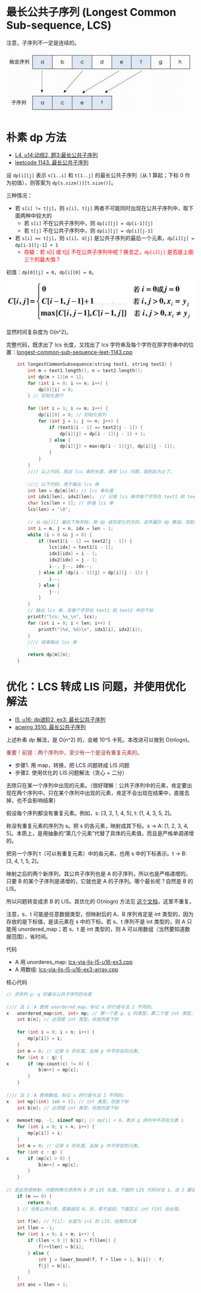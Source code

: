 # 最长公共子序列 (Longest Common Sub-sequence, LCS)

注意，子序列不一定是连续的。

![sub-sequence](pics/lis-sub-seq.png)

# 朴素 dp 方法

* [L4, u14:动规2, 题3:最长公共子序列](https://oj.youdao.com/course/13/82/1#/1/9467)
* [leetcode 1143. 最长公共子序列](https://leetcode.cn/problems/longest-common-subsequence/)

设 `dp[i][j]` 表示 `s[1..i]` 和 `t[1..j]` 的最长公共子序列（从 1 算起；下标 0 作为初值），则答案为 `dp[s.size()][t.size()]`。

三种情况：
* 若 `s[i] != t[j]`，则 `s[i]`、`t[j]` 两者不可能同时出现在公共子序列中，取下面两种中较大的
  * 若 `s[i]` 不在公共子序列中，则 `dp[i][j] = dp[i-1][j]`
  * 若 `t[j]` 不在公共子序列中，则 `dp[i][j] = dp[i][j-1]`
* 若 `s[i] == t[j]`，则 `s[i]`、`d[j]` 是公共子序列的最后一个元素，`dp[i][j] = dp[i-1][j-1] + 1`
  * <font color="red">存疑：若 s[i] 或 t[j] 不在公共子序列中呢？换言之，`dp[i][j]` 是否是上面三个的最大值？</font>

初值：`dp[0][j] = 0`，`dp[i][0] = 0`。

![lcs-simple-dp](pics/lcs-simple-dp-formula.png)

显然时间复杂度为 O(n^2)。

完整代码，既求出了 lcs 长度，又找出了 lcs 字符串及每个字符在原字符串中的位置：[longest-common-sub-sequence-leet-1143.cpp](code/longest-common-sub-sequence-leet-1143.cpp)

```cpp
    int longestCommonSubsequence(string text1, string text2) {
        int m = text1.length(), n = text2.length();
        int dp[m + 1][n + 1];
        for (int i = 0; i <= n; i++) {
            dp[0][i] = 0;
        } // 初始化首行

        for (int i = 1; i <= m; i++) {
            dp[i][0] = 0; // 初始化首列
            for (int j = 1; j <= n; j++) {
                if (text1[i - 1] == text2[j - 1]) {
                    dp[i][j] = dp[i - 1][j - 1] + 1;
                } else {
                    dp[i][j] = max(dp[i - 1][j], dp[i][j - 1]);
                }
            }
        }
        //// 以上代码，找出 lcs 串的长度。通常 lcs 问题，就到此为止了。

        //// 以下代码，用于输出 lcs 串
        int len = dp[m][n]; // lcs 串长度
        int idx1[len], idx2[len];  // 记录 lcs 串中每个字符在 text1 和 text2 中的下标
        char lcs[len + 1]; // 存储 lcs 串
        lcs[len] = '\0';

        // 从 dp[][] 最右下角开始，按 dp 成员变化的方向，逆序遍历 dp 数组，找到 lcs 串
        int i = m, j = n, idx = len - 1;
        while (i > 0 && j > 0) {
            if (text1[i - 1] == text2[j - 1]) {
                lcs[idx] = text1[i - 1];
                idx1[idx] = i - 1;
                idx2[idx] = j - 1;
                i--, j--, idx--;
            } else if (dp[i - 1][j] > dp[i][j - 1]) {
                i--;
            } else {
                j--;
            }
        }
        // 输出 lcs 串，及每个字符在 text1 和 text2 中的下标
        printf("lcs:_%s_\n", lcs);
        for (int i = 0; i < len; i++) {
            printf("(%d, %d)\n", idx1[i], idx2[i]);
        }
        //// 结束输出 lcs 串

        return dp[m][n];
    }
```

# 优化：LCS 转成 LIS 问题，并使用优化解法

* [l5, u16: dp进阶2, ex3: 最长公共子序列](https://oj.youdao.com/course/37/285/1#/1/14239)
* [acwing 3510. 最长公共子序列](https://www.acwing.com/problem/content/3513/)

上述朴素 dp 解法，是 O(n^2) 的，会被 10^5 卡死。本改进可以做到 O(nlogn)。

<font color="brown">重要！前提：两个序列中，至少有一个是没有重复元素的。</font>

- 步骤1. 用 map，转换，把 LCS 问题转成 LIS 问题
- 步骤2. 使用优化的 LIS 问题解法（贪心 + 二分）

去除只在某一个序列中出现的元素。（很好理解：公共子序列中的元素，肯定要出现在两个序列中。只在某个序列中出现的元素，肯定不会出现在结果中，直接去掉，也不会影响结果）

假设每个序列都没有重复元素。例如，s: [3, 2, 1, 4, 5], t: [1, 4, 3, 5, 2]。

称没有重复元素的序列为 s。把 s 的各元素，映射成其下标。s -> A: [1, 2, 3, 4, 5]。本质上，是用抽象的“第几个元素”代替了具体的元素值，而且是严格单调递增的。

把另一个序列 t（可以有重复元素）中的各元素，也用 s 中的下标表示。t -> B: [3, 4, 1, 5, 2]。

映射之后的两个新序列，其公共子序列也是 A 的子序列，所以也是严格递增的。只要 B 的某个子序列是递增的，它就也是 A 的子序列。哪个最长呢？自然是 B 的 LIS。

所以问题转变成求 B 的 LIS。其优化的 O(nlogn) 方法见 [这个文档](最长递增子序列-LIS-01-综述.md)，这里不重复。

注意，s、t 可能是任意数据类型，但映射后的 A、B 序列肯定是 int 类型的，因为存放的是下标值，是该元素在 s 中的下标。若 s、t 序列不是 int 类型的，则 A 只能用 unordered_map；若 s、t 是 int 类型的，则 A 可以用数组（当然要知道数据范围），省时间。

代码
* A 用 unorderes_map: [lcs-via-lis-l5-u16-ex3.cpp](code/lcs-via-lis-l5-u16-ex3.cpp)
* A 用数组: [lcs-via-lis-l5-u16-ex3-array.cpp](code/lcs-via-lis-l5-u16-ex3-array.cpp)

核心代码

```cpp
// 求序列 p、q 的最长公共子序列的长度

//// 法 1：A 使用 unordered_map。标记 x 的行是与法 2 不同的。
x   unordered_map<int, int> mp; // 第一个是 p、q 的类型，第二个是 int 类型，存放下标
    int b[n]; // 必须是 int 类型，存放的是下标

    for (int i = 0; i < n; i++) {
        mp[p[i]] = i;
    }
    int m = 0; // 记录 b 的长度。去掉 p 中不存在的元素。
    for (int c : q) {
x       if (mp.count(c) != 0) {
            b[m++] = mp[c];
        }
    }

//// 法 2：A 使用数组。标记 x 的行是与法 1 不同的。
x   int mp[(int) 1e6 + 1]; // int 类型，存放下标
    int b[n]; // 必须是 int 类型，存放的是下标

x   memset(mp, -1, sizeof mp); // mp[i] < 0，表示 p 序列中不存在元素 i
    for (int i = 0; i < n; i++) {
        mp[p[i]] = i;
    }
    int m = 0; // 记录 b 的长度。去掉 p 中不存在的元素。
    for (int c : q) {
x       if (mp[c] > 0) {
            b[m++] = mp[c];
        }
    }

// 至此完成映射，问题转换为求序列 b 的 LIS 长度。下面的 LIS 代码对法 1、法 2 都适用。
    if (m == 0) {
        return 0;
    } // 没有公共元素，直接返回 0。另，若不返回，下面定义 int f[0] 会出错。

    int f[m]; // f[i]: 长度为 i+1 的 LIS，结尾的元素
    int llen = -1;
    for (int i = 0; i < m; i++) {
        if (llen < 0 || b[i] > f[llen]) {
            f[++llen] = b[i];
        } else {
            int j = lower_bound(f, f + llen + 1, b[i]) - f;
            f[j] = b[i];
        }
    }
    int ans = llen + 1;
```








